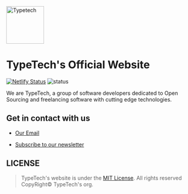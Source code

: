 <img alt="Typetech" src="https://github.com/TypeTech/website/blob/master/src/images/typetechlogo.png" width="100" />

# TypeTech's Official Website

[![Netlify Status](https://api.netlify.com/api/v1/badges/8fd1129e-0cbd-4b39-ab4c-9ac74ae71e39/deploy-status)](https://app.netlify.com/sites/typetech/deploys)
![status](https://img.shields.io/badge/Status-Open%20to%20work-brightgreen)

We are TypeTech, a group of software developers dedicated to Open Sourcing and freelancing software with cutting edge technologies.

## Get in contact with us

- <a href="mailto:typetechorg@gmail.com">Our Email</a>

- [Subscribe to our newsletter](https://gmail.us10.list-manage.com/subscribe/post?u=87f1632117fc73582c5efd107&id=3fb05439f2)

## LICENSE

> TypeTech's website is under the [MIT License](https://opensource.org/licenses/MIT). All rights reserved  CopyRight© TypeTech's org.
